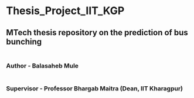 # Thesis_Project_IIT_KGP
## MTech thesis repository on the prediction of bus bunching
### <br> Author     - Balasaheb Mule 
### <br> Supervisor - Professor Bhargab Maitra (Dean, IIT Kharagpur)

